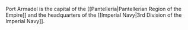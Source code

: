 Port Armadel is the capital of the [[Pantelleria|Pantellerian Region of the Empire]] and the headquarters of the [[Imperial Navy|3rd Division of the Imperial Navy]].